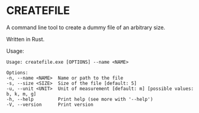 # CREATEFILE

A command line tool to create a dummy file of an arbitrary size.

Written in Rust.

Usage:

    Usage: createfile.exe [OPTIONS] --name <NAME>

    Options:
    -n, --name <NAME>  Name or path to the file
    -s, --size <SIZE>  Size of the file [default: 5]
    -u, --unit <UNIT>  Unit of measurement [default: m] [possible values: b, k, m, g]
    -h, --help         Print help (see more with '--help')
    -V, --version      Print version


